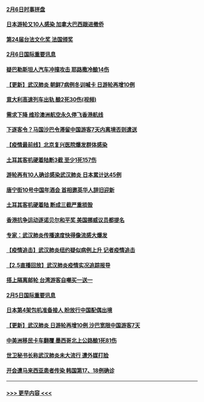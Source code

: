 #### [2月6日时事拼盘](../pages/prog202/a102771225.md?t=02070622) 
#### [日本游轮又10人感染 加拿大巴西跟进撤侨](../pages/prog202/a102771084.md?t=02070622) 
#### [第24届台法文化奖 法国颁奖](../pages/prog202/a102771032.md?t=02070622) 
#### [2月6日国际重要讯息](../pages/prog202/a102770794.md?t=02070622) 
#### [疑巴勒斯坦人汽车冲撞攻击 耶路撒冷酿14伤](../pages/prog202/a102770586.md?t=02070622) 
#### [【更新】武汉肺炎 朝鲜7病例冬训喊卡 日游轮再增10例](../pages/prog202/a102770740.md?t=02070622) 
#### [意大利高速列车出轨 酿2死30伤(视频)](../pages/prog202/a102770762.md?t=02070622) 
#### [需求下降 维珍澳洲航空永久停飞香港航线](../pages/prog202/a102770751.md?t=02070622) 
#### [下逐客令？马国沙巴令滞留中国游客7天内离境否则遣送](../pages/prog202/a102770640.md?t=02070622) 
#### [【疫情最前线】北京复兴医院爆发群体感染](../pages/prog202/a102770602.md?t=02070622) 
#### [土耳其客机硬着陆断3截 至少1死157伤](../pages/prog202/a102770508.md?t=02070622) 
#### [游轮再有10人确诊感染武汉肺炎 日本累计达45例](../pages/prog202/a102770476.md?t=02070622) 
#### [唐宁街10号中国年酒会 首相邀英华人辞旧迎新](../pages/prog202/a102770458.md?t=02070622) 
#### [土耳其客机硬着陆 断成三截严重损毁](../pages/prog202/a102770239.md?t=02070622) 
#### [香港抗争运动逐诺贝尔和平奖 美国挪威议员都提名](../pages/prog202/a102770390.md?t=02070622) 
#### [专家：武汉肺炎传播速度快得像流感大爆发](../pages/prog202/a102770132.md?t=02070622) 
#### [【疫情追击】武汉肺炎纽约疑似病例上升 记者疫情追击](../pages/prog202/a102770000.md?t=02070622) 
#### [【2.5直播回放】武汉肺炎疫情实况追踪报导](../pages/prog202/a102769913.md?t=02070622) 
#### [搭上隔离邮轮 台湾游客自嘲买一送一](../pages/prog202/a102769845.md?t=02070622) 
#### [2月5日国际重要讯息](../pages/prog202/a102769821.md?t=02070622) 
#### [日本第4架包机准备接人 盼放行中国配偶出境](../pages/prog202/a102769765.md?t=02070622) 
#### [【更新】武汉肺炎 日游轮再增10例 沙巴宽限中国游客7天](../pages/prog202/a102758911.md?t=02070622) 
#### [中美洲移民卡车翻覆 墨西哥北上公路酿1死81伤](../pages/prog202/a102769703.md?t=02070622) 
#### [世卫秘书长称武汉肺炎未大流行 遭外媒打脸](../pages/prog202/a102769679.md?t=02070622) 
#### [开会遭马来西亚患者传染 韩国第17、18例确诊](../pages/prog202/a102769600.md?t=02070622) 

----
#### [ >>> 更早内容 <<< ](../indexes/prog202-earlier.md)
